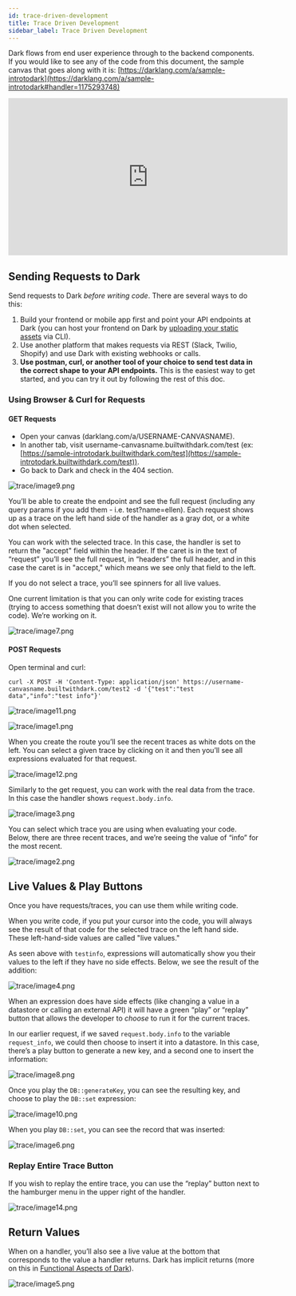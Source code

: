 ```yaml
---
id: trace-driven-development
title: Trace Driven Development
sidebar_label: Trace Driven Development
---
```


Dark flows from end user experience through to the backend components. If you
would like to see any of the code from this document, the sample canvas that
goes along with it is:
[https://darklang.com/a/sample-introtodark](https://darklang.com/a/sample-introtodark#handler=1175293748)

<iframe width="560" height="315" src="https://www.youtube.com/embed/LcQyAfKLLT0" frameborder="0" allow="accelerometer; autoplay; encrypted-media; gyroscope; picture-in-picture" allowfullscreen></iframe>

## Sending Requests to Dark

Send requests to Dark _before writing code_. There are several ways to do this:

1. Build your frontend or mobile app first and point your API endpoints at Dark
   (you can host your frontend on Dark by
   [uploading your static assets](/how-to-guides/static-assets.md) via CLI).
2. Use another platform that makes requests via REST (Slack, Twilio, Shopify)
   and use Dark with existing webhooks or calls.
3. **Use postman, curl, or another tool of your choice to send test data in the
   correct shape to your API endpoints.** This is the easiest way to get
   started, and you can try it out by following the rest of this doc.

### Using Browser & Curl for Requests

#### GET Requests

- Open your canvas (darklang.com/a/USERNAME-CANVASNAME).
- In another tab, visit username-canvasname.builtwithdark.com/test (ex:
  [https://sample-introtodark.builtwithdark.com/test](https://sample-introtodark.builtwithdark.com/test)).
- Go back to Dark and check in the 404 section.

![trace/image9.png](/img/trace/image9.png)

You’ll be able to create the endpoint and see the full request (including any
query params if you add them - i.e. test?name=ellen). Each request shows up as a
trace on the left hand side of the handler as a gray dot, or a white dot when
selected.

You can work with the selected trace. In this case, the handler is set to return
the "accept" field within the header. If the caret is in the text of “request”
you’ll see the full request, in “headers” the full header, and in this case the
caret is in "accept," which means we see only that field to the left.

If you do not select a trace, you’ll see spinners for all live values.

One current limitation is that you can only write code for existing traces
(trying to access something that doesn’t exist will not allow you to write the
code). We’re working on it.

![trace/image7.png](/img/trace/image7.png)

#### POST Requests

Open terminal and curl:

```shell
curl -X POST -H 'Content-Type: application/json' https://username-canvasname.builtwithdark.com/test2 -d '{"test":"test data","info":"test info"}'
```

![trace/image11.png](/img/trace/image11.png)

![trace/image1.png](/img/trace/image1.png)

When you create the route you’ll see the recent traces as white dots on the
left. You can select a given trace by clicking on it and then you’ll see all
expressions evaluated for that request.

![trace/image12.png](/img/trace/image12.png)

Similarly to the get request, you can work with the real data from the trace. In
this case the handler shows `request.body.info`.

![trace/image3.png](/img/trace/image3.png)

You can select which trace you are using when evaluating your code. Below, there
are three recent traces, and we’re seeing the value of “info” for the most
recent.

![trace/image2.png](/img/trace/image2.png)

## Live Values & Play Buttons

Once you have requests/traces, you can use them while writing code.

When you write code, if you put your cursor into the code, you will always see
the result of that code for the selected trace on the left hand side. These
left-hand-side values are called "live values."

As seen above with `testinfo`, expressions will automatically show you their
values to the left if they have no side effects. Below, we see the result of the
addition:

![trace/image4.png](/img/trace/image4.png)

When an expression does have side effects (like changing a value in a datastore
or calling an external API) it will have a green “play” or “replay” button that
allows the developer to _choose_ to run it for the current traces.

In our earlier request, if we saved `request.body.info` to the variable
`request_info`, we could then choose to insert it into a datastore. In this
case, there’s a play button to generate a new key, and a second one to insert
the information:

![trace/image8.png](/img/trace/image8.png)

Once you play the `DB::generateKey`, you can see the resulting key, and choose
to play the `DB::set` expression:

![trace/image10.png](/img/trace/image10.png)

When you play `DB::set`, you can see the record that was inserted:

![trace/image6.png](/img/trace/image6.png)

### Replay Entire Trace Button

If you wish to replay the entire trace, you can use the “replay” button next to
the hamburger menu in the upper right of the handler.

![trace/image14.png](/img/trace/image14.png)

## Return Values

When on a handler, you’ll also see a live value at the bottom that corresponds
to the value a handler returns. Dark has implicit returns (more on this in
[Functional Aspects of Dark](functional-aspects)).

![trace/image5.png](/img/trace/image5.png)
